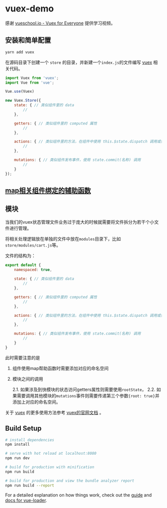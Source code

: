 # vuex-demo

感谢 [vueschool.io - Vuex for Everyone](https://vueschool.io/courses/vuex-for-everyone) 提供学习视频。

## 安装和简单配置

```bash
yarn add vuex
```

在源码目录下创建一个 `store` 的目录，并新建一个`index.js`的文件编写 [vuex](https://vuex.vuejs.org/zh/) 相关代码。

```js
import Vuex from 'vuex';
import Vue from 'vue';

Vue.use(Vuex)

new Vuex.Store({
    state: { // 类似组件里的 data
        //
    },

    getters: { // 类似组件里的 computed 属性
        //
    },

    actions: { // 类似组件里的方法，在组件中使用 this.$state.dispatch 调用或使用mapActions导入方法
        //
    },

    mutations: { // 类似组件发布事件，使用 state.commit(名称) 调用 
        // 
    }
});
```

## [map相关组件绑定的辅助函数](https://vuex.vuejs.org/zh/api/#%E7%BB%84%E4%BB%B6%E7%BB%91%E5%AE%9A%E7%9A%84%E8%BE%85%E5%8A%A9%E5%87%BD%E6%95%B0)
        
## 模块

当我们的vuex状态管理文件业务过于庞大的时候就需要将文件拆分为若干个小文件进行管理。

将相关处理逻辑放在单独的文件中放在`modules`目录下，比如`store/modules/cart.js`等。

文件的结构为：
```js
export default {
    namespaced: true,
    
    state: { // 类似组件里的 data
        //
    },

    getters: { // 类似组件里的 computed 属性
        //
    },

    actions: { // 类似组件里的方法，在组件中使用 this.$state.dispatch 调用或使用mapActions导入方法
        //
    },

    mutations: { // 类似组件发布事件，使用 state.commit(名称) 调用 
        // 
    }
}
```

此时需要注意的是
1. 组件使用map帮助函数时需要添加对应的命名空间

2. 模块之间的调用

   2.1. 如果涉及到快模块的状态访问getters属性则需要使用`rootState`，
   2.2. 如果需要调用其他模块的`mutations`事件则需要传递第三个参数`{root: true}`并添加上对应的命名空间。

关于 [vuex](https://vuex.vuejs.org/zh/api/) 的更多使用方法参考 [vuex的官网文档](https://vuex.vuejs.org/zh/guide/) 。

## Build Setup

``` bash
# install dependencies
npm install

# serve with hot reload at localhost:8080
npm run dev

# build for production with minification
npm run build

# build for production and view the bundle analyzer report
npm run build --report
```

For a detailed explanation on how things work, check out the [guide](http://vuejs-templates.github.io/webpack/) and [docs for vue-loader](http://vuejs.github.io/vue-loader).
